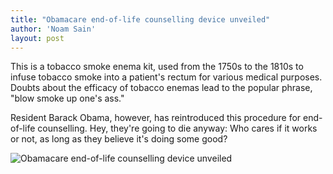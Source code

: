 ```yaml
---
title: "Obamacare end-of-life counselling device unveiled"
author: 'Noam Sain'
layout: post
---
```


This is a tobacco smoke enema kit, used from the 1750s to the 1810s to infuse tobacco smoke into a patient's rectum for various medical purposes. Doubts about the efficacy of tobacco enemas lead to the popular phrase, "blow smoke up one's ass."

Resident Barack Obama, however, has reintroduced this procedure for end-of-life counselling. Hey, they're going to die anyway: Who cares if it works or not, as long as they believe it's doing some good?

![Obamacare end-of-life counselling device unveiled](https://2.bp.blogspot.com/_8aN4krk1nsk/SpXdqMbiDrI/AAAAAAAAAQE/EeLb1n3nwZE/s1600/smoker.jpg "Obamacare end-of-life counselling device unveiled")
